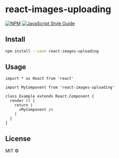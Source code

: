 # react-images-uploading

> 

[![NPM](https://img.shields.io/npm/v/react-images-uploading.svg)](https://www.npmjs.com/package/react-images-uploading) [![JavaScript Style Guide](https://img.shields.io/badge/code_style-standard-brightgreen.svg)](https://standardjs.com)

## Install

```bash
npm install --save react-images-uploading
```

## Usage

```tsx
import * as React from 'react'

import MyComponent from 'react-images-uploading'

class Example extends React.Component {
  render () {
    return (
      <MyComponent />
    )
  }
}
```

## License

MIT © [](https://github.com/)
